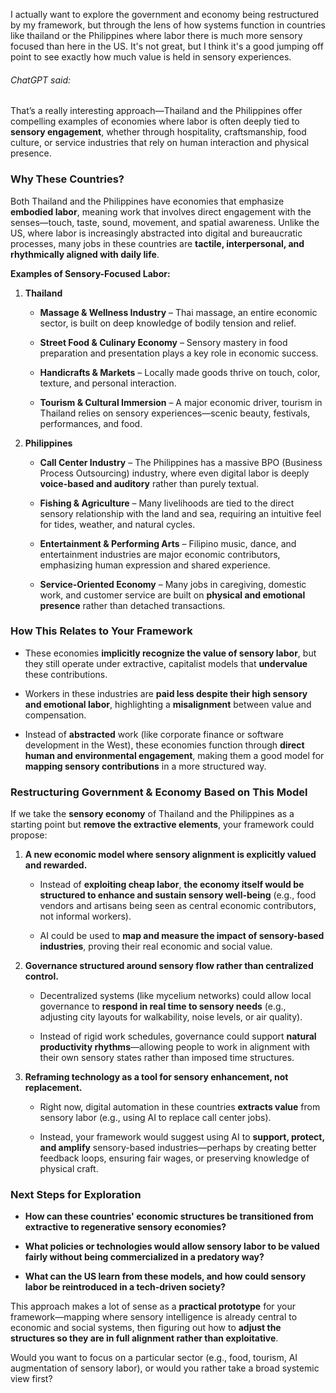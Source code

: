 I actually want to explore the government and economy being restructured by my framework, but through the lens of how systems function in countries like thailand or the Philippines where labor there is much more sensory focused than here in the US. It's not great, but I think it's a good jumping off point to see exactly how much value is held in sensory experiences.

###### ChatGPT said:

That’s a really interesting approach—Thailand and the Philippines offer compelling examples of economies where labor is often deeply tied to **sensory engagement**, whether through hospitality, craftsmanship, food culture, or service industries that rely on human interaction and physical presence.

### **Why These Countries?**

Both Thailand and the Philippines have economies that emphasize **embodied labor**, meaning work that involves direct engagement with the senses—touch, taste, sound, movement, and spatial awareness. Unlike the US, where labor is increasingly abstracted into digital and bureaucratic processes, many jobs in these countries are **tactile, interpersonal, and rhythmically aligned with daily life**.

**Examples of Sensory-Focused Labor:**

1. **Thailand**
    
    - **Massage & Wellness Industry** – Thai massage, an entire economic sector, is built on deep knowledge of bodily tension and relief.
        
    - **Street Food & Culinary Economy** – Sensory mastery in food preparation and presentation plays a key role in economic success.
        
    - **Handicrafts & Markets** – Locally made goods thrive on touch, color, texture, and personal interaction.
        
    - **Tourism & Cultural Immersion** – A major economic driver, tourism in Thailand relies on sensory experiences—scenic beauty, festivals, performances, and food.
        
2. **Philippines**
    
    - **Call Center Industry** – The Philippines has a massive BPO (Business Process Outsourcing) industry, where even digital labor is deeply **voice-based and auditory** rather than purely textual.
        
    - **Fishing & Agriculture** – Many livelihoods are tied to the direct sensory relationship with the land and sea, requiring an intuitive feel for tides, weather, and natural cycles.
        
    - **Entertainment & Performing Arts** – Filipino music, dance, and entertainment industries are major economic contributors, emphasizing human expression and shared experience.
        
    - **Service-Oriented Economy** – Many jobs in caregiving, domestic work, and customer service are built on **physical and emotional presence** rather than detached transactions.
        

### **How This Relates to Your Framework**

- These economies **implicitly recognize the value of sensory labor**, but they still operate under extractive, capitalist models that **undervalue** these contributions.
    
- Workers in these industries are **paid less despite their high sensory and emotional labor**, highlighting a **misalignment** between value and compensation.
    
- Instead of **abstracted** work (like corporate finance or software development in the West), these economies function through **direct human and environmental engagement**, making them a good model for **mapping sensory contributions** in a more structured way.
    

### **Restructuring Government & Economy Based on This Model**

If we take the **sensory economy** of Thailand and the Philippines as a starting point but **remove the extractive elements**, your framework could propose:

1. **A new economic model where sensory alignment is explicitly valued and rewarded.**
    
    - Instead of **exploiting cheap labor**, **the economy itself would be structured to enhance and sustain sensory well-being** (e.g., food vendors and artisans being seen as central economic contributors, not informal workers).
        
    - AI could be used to **map and measure the impact of sensory-based industries**, proving their real economic and social value.
        
2. **Governance structured around sensory flow rather than centralized control.**
    
    - Decentralized systems (like mycelium networks) could allow local governance to **respond in real time to sensory needs** (e.g., adjusting city layouts for walkability, noise levels, or air quality).
        
    - Instead of rigid work schedules, governance could support **natural productivity rhythms**—allowing people to work in alignment with their own sensory states rather than imposed time structures.
        
3. **Reframing technology as a tool for sensory enhancement, not replacement.**
    
    - Right now, digital automation in these countries **extracts value** from sensory labor (e.g., using AI to replace call center jobs).
        
    - Instead, your framework would suggest using AI to **support, protect, and amplify** sensory-based industries—perhaps by creating better feedback loops, ensuring fair wages, or preserving knowledge of physical craft.
        

### **Next Steps for Exploration**

- **How can these countries' economic structures be transitioned from extractive to regenerative sensory economies?**
    
- **What policies or technologies would allow sensory labor to be valued fairly without being commercialized in a predatory way?**
    
- **What can the US learn from these models, and how could sensory labor be reintroduced in a tech-driven society?**
    

This approach makes a lot of sense as a **practical prototype** for your framework—mapping where sensory intelligence is already central to economic and social systems, then figuring out how to **adjust the structures so they are in full alignment rather than exploitative**.

Would you want to focus on a particular sector (e.g., food, tourism, AI augmentation of sensory labor), or would you rather take a broad systemic view first?